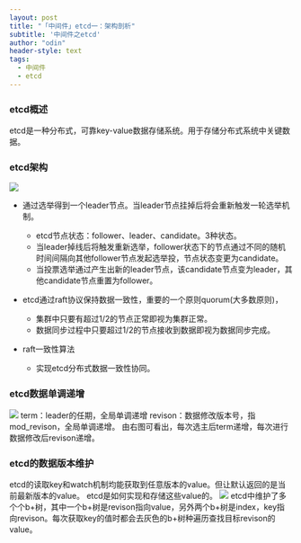 ```yaml
---
layout: post
title: "「中间件」etcd一：架构剖析"
subtitle: '中间件之etcd'
author: "odin"
header-style: text
tags:
  - 中间件
  - etcd
---
```


### etcd概述
etcd是一种分布式，可靠key-value数据存储系统。用于存储分布式系统中关键数据。
### etcd架构
![]({{site.baseurl}}/img/in-post/post-middleware/etcd_1.jpg)

* 通过选举得到一个leader节点。当leader节点挂掉后将会重新触发一轮选举机制。
    * etcd节点状态：follower、leader、candidate。3种状态。
    * 当leader掉线后将触发重新选举，follower状态下的节点通过不同的随机时间间隔向其他follower节点发起选举投，节点状态变更为candidate。
    * 当投票选举通过产生出新的leader节点，该candidate节点变为leader，其他candidate节点重置为follower。

* etcd通过raft协议保持数据一致性，重要的一个原则quorum(大多数原则)，
    * 集群中只要有超过1/2的节点正常即视为集群正常。
    * 数据同步过程中只要超过1/2的节点接收到数据即视为数据同步完成。

* raft一致性算法
    * 实现etcd分布式数据一致性协同。

### etcd数据单调递增
![]({{site.baseurl}}/img/in-post/post-middleware/etcd_2.jpg)
term：leader的任期，全局单调递增
revison：数据修改版本号，指mod_revison，全局单调递增。
由右图可看出，每次选主后term递增，每次进行数据修改后revison递增。

### etcd的数据版本维护

etcd的读取key和watch机制均能获取到任意版本的value。但让默认返回的是当前最新版本的value。
etcd是如何实现和存储这些value的。
![]({{site.baseurl}}/img/in-post/post-middleware/etcd_3.jpg)
etcd中维护了多个个b+树，其中一个b+树是revison指向value，另外两个b+树是index，key指向revison。每次获取key的值时都会去灰色的b+树种遍历查找目标revison的value。
